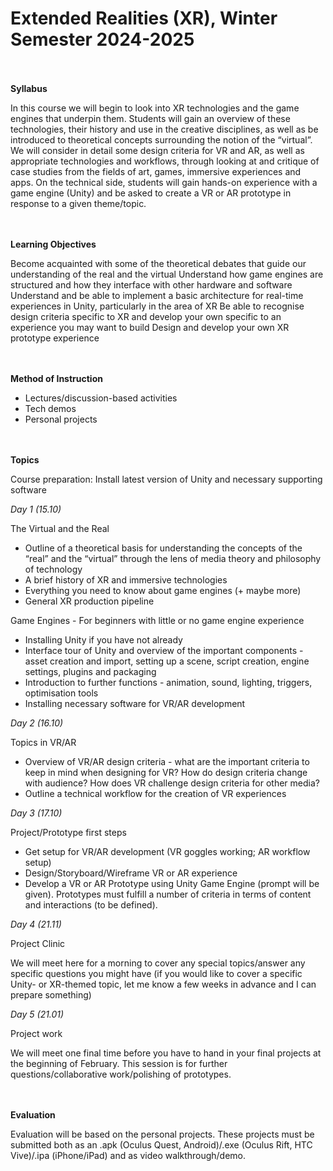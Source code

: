 # Extended Realities (XR), Winter Semester 2024-2025

<br/><br/>
**Syllabus**

In this course we will begin to look into XR technologies and the game engines that underpin them. Students will gain an overview of these technologies, their history and use in the creative disciplines, as well as be introduced to theoretical concepts surrounding the notion of the “virtual”. We will consider in detail some design criteria for VR and AR, as well as appropriate technologies and workflows, through looking at and critique of case studies from the fields of art, games, immersive experiences and apps. On the technical side, students will gain hands-on experience with a game engine (Unity) and be asked to create a VR or AR prototype in response to a given theme/topic.

<br/><br/>
**Learning Objectives**

Become acquainted with some of the theoretical debates that guide our understanding of the real and the virtual
Understand how game engines are structured and how they interface with other hardware and software
Understand and be able to implement a basic architecture for real-time experiences in Unity, particularly in the area of XR
Be able to recognise design criteria specific to XR and develop your own specific to an experience you may want to build
Design and develop your own XR prototype experience

<br/><br/>
**Method of Instruction**

- Lectures/discussion-based activities
- Tech demos
- Personal projects

<br/><br/>
**Topics**

Course preparation: Install latest version of Unity and necessary supporting software

*Day 1 (15.10)*

The Virtual and the Real

- Outline of a theoretical basis for understanding the concepts of the “real” and the “virtual” through the lens of media theory and philosophy of technology
- A brief history of XR and immersive technologies
- Everything you need to know about game engines (+ maybe more)
- General XR production pipeline

Game Engines - For beginners with little or no game engine experience

- Installing Unity if you have not already
- Interface tour of Unity and overview of the important components - asset creation and import, setting up a scene, script creation, engine settings, plugins and packaging
- Introduction to further functions - animation, sound, lighting, triggers, optimisation tools
- Installing necessary software for VR/AR development

*Day 2 (16.10)*

Topics in VR/AR

- Overview of VR/AR design criteria - what are the important criteria to keep in mind when designing for VR? How do design criteria change with audience? How does VR challenge design criteria for other media?
- Outline a technical workflow for the creation of VR experiences

*Day 3 (17.10)*

Project/Prototype first steps

- Get setup for VR/AR development (VR goggles working; AR workflow setup)
- Design/Storyboard/Wireframe VR or AR experience
- Develop a VR or AR Prototype using Unity Game Engine (prompt will be given). Prototypes must fulfill a number of criteria in terms of content and interactions (to be defined).

*Day 4 (21.11)*

Project Clinic

We will meet here for a morning to cover any special topics/answer any specific questions you might have (if you would like to cover a specific Unity- or XR-themed topic, let me know a few weeks in advance and I can prepare something)

*Day 5 (21.01)*

Project work

We will meet one final time before you have to hand in your final projects at the beginning of February. This session is for further questions/collaborative work/polishing of prototypes.

<br/><br/>
**Evaluation**

Evaluation will be based on the personal projects. These projects must be submitted both as an .apk (Oculus Quest, Android)/.exe (Oculus Rift, HTC Vive)/.ipa (iPhone/iPad) and as video walkthrough/demo.
